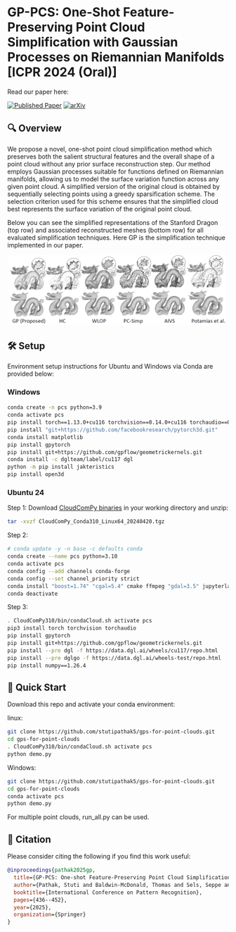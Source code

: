 # GP-PCS: One-Shot Feature-Preserving Point Cloud Simplification with Gaussian Processes on Riemannian Manifolds [ICPR 2024 (Oral)]

Read our paper here:

[![Published Paper](https://img.shields.io/badge/Published-Paper-blue)](https://doi.org/10.1007/978-3-031-78456-9_28)
[![arXiv](https://img.shields.io/badge/arXiv-2303.15225-b31b1b.svg)](https://arxiv.org/abs/2303.15225)

## 🔍 Overview

 We propose a novel, one-shot point cloud simplification method which preserves both the salient structural features and the overall shape of a point cloud without any prior surface reconstruction step. Our method employs Gaussian processes suitable for functions defined on Riemannian manifolds, allowing us to model the surface variation function across any given point cloud. A simplified version of the original cloud is obtained by sequentially selecting points using a greedy sparsification scheme. The selection criterion used for this scheme ensures that the simplified cloud best represents the surface variation of the original point cloud. 
 
 Below you can see the simplified representations of the Stanford Dragon (top row) and associated reconstructed meshes (bottom row) for all evaluated simplification techniques. Here GP is the simplification technique implemented in our paper.

![Teaser](./teaser.png)

## 🛠️ Setup

Environment setup instructions for Ubuntu and Windows via Conda are provided below:

### Windows

```bash
conda create -n pcs python=3.9
conda activate pcs
pip install torch==1.13.0+cu116 torchvision==0.14.0+cu116 torchaudio==0.13.0 --extra-index-url https://download.pytorch.org/whl/cu116
pip install "git+https://github.com/facebookresearch/pytorch3d.git"
conda install matplotlib
pip install gpytorch
pip install git+https://github.com/gpflow/geometrickernels.git
conda install -c dglteam/label/cu117 dgl
python -m pip install jakteristics 
pip install open3d
```

### Ubuntu 24

Step 1:
Download [CloudComPy binaries](https://www.simulation.openfields.fr/index.php/cloudcompy-downloads/3-cloudcompy-binaries/4-linux-cloudcompy-binaries/99-cloudcompy-conda310-linux64-20240420) in your working directory and unzip:

```bash
tar -xvzf CloudComPy_Conda310_Linux64_20240420.tgz 
```

Step 2:
```bash
# conda update -y -n base -c defaults conda
conda create --name pcs python=3.10 
conda activate pcs
conda config --add channels conda-forge 
conda config --set channel_priority strict 
conda install "boost=1.74" "cgal=5.4" cmake ffmpeg "gdal=3.5" jupyterlab laszip "matplotlib=3.5" "mysql=8.0" "numpy=1.22" "opencv=4.5" "openmp=8.0" "pcl=1.12" "pdal=2.4" "psutil=5.9" pybind11 "qhull=2020.2" "qt=5.15.4" "scipy=1.8" sphinx_rtd_theme spyder tbb tbb-devel "xerces-c=3.2" 
conda deactivate 
```

Step 3:
```bash
. CloudComPy310/bin/condaCloud.sh activate pcs 
pip3 install torch torchvision torchaudio 
pip install gpytorch 
pip install git+https://github.com/gpflow/geometrickernels.git 
pip install --pre dgl -f https://data.dgl.ai/wheels/cu117/repo.html 
pip install --pre dglgo -f https://data.dgl.ai/wheels-test/repo.html 
pip install numpy==1.26.4
```

## 🚀 Quick Start

Download this repo and activate your conda environment:

linux:
```bash
git clone https://github.com/stutipathak5/gps-for-point-clouds.git
cd gps-for-point-clouds
. CloudComPy310/bin/condaCloud.sh activate pcs 
python demo.py
```

Windows:
```bash
git clone https://github.com/stutipathak5/gps-for-point-clouds.git
cd gps-for-point-clouds
conda activate pcs 
python demo.py

```
For multiple point clouds, run_all.py can be used.

## 📝 Citation

Please consider citing the following if you find this work useful:

```bibtex
@inproceedings{pathak2025gp,
  title={GP-PCS: One-shot Feature-Preserving Point Cloud Simplification with Gaussian Processes on Riemannian Manifolds},
  author={Pathak, Stuti and Baldwin-McDonald, Thomas and Sels, Seppe and Penne, Rudi},
  booktitle={International Conference on Pattern Recognition},
  pages={436--452},
  year={2025},
  organization={Springer}
}
```





